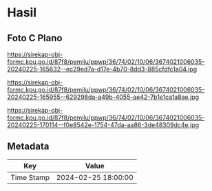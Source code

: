 # Hasil

## Foto C Plano

https://sirekap-obj-formc.kpu.go.id/87f8/pemilu/ppwp/36/74/02/10/06/3674021006035-20240225-165632--ec29ed7a-d17e-4b70-8dd3-885cfdfc1a04.jpg

https://sirekap-obj-formc.kpu.go.id/87f8/pemilu/ppwp/36/74/02/10/06/3674021006035-20240225-165955--629298da-a49b-4055-ae42-7b1e1ca1a8ae.jpg

https://sirekap-obj-formc.kpu.go.id/87f8/pemilu/ppwp/36/74/02/10/06/3674021006035-20240225-170114--f0e8542e-1754-47da-aa86-3de48309dc4e.jpg


## Metadata

| Key        | Value               |
| ---------- | ------------------- |
| Time Stamp | 2024-02-25 18:00:00 |




